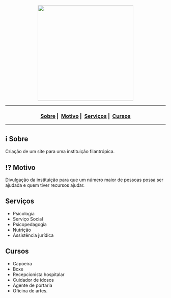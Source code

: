<p align="center">
  <img src="https://readme-maker.herokuapp.com/uploads/59971ef5dc9f02cf-logo.jpg" width="300" heigth="300">
</p>

___

<h3 align="center">
  <a href="#information_source-sobre">Sobre</a>&nbsp;|&nbsp;
  <a href="#interrobang-motivo">Motivo</a>&nbsp;|&nbsp;
  <a href="#serviços">Serviços</a>&nbsp;|&nbsp;
  <a href="#cursos">Cursos</a>
</h3>

___


## :information_source: Sobre

Criação de um site para uma instituição filantrópica.

## :interrobang: Motivo

Divulgação da instituição para que um número maior de pessoas possa ser ajudada e quem tiver recursos ajudar.

## Serviços

- Psicologia
- Serviço Social
- Psicopedagogia
- Nutrição
- Assistência jurídica

## Cursos 

- Capoeira
- Boxe
- Recepcionista hospitalar
- Cuidador de idosos
- Agente de portaria
- Oficina de artes.

